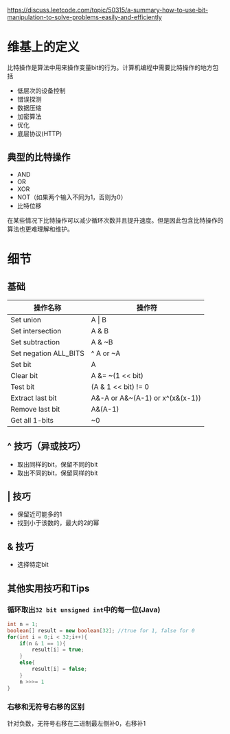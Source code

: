 https://discuss.leetcode.com/topic/50315/a-summary-how-to-use-bit-manipulation-to-solve-problems-easily-and-efficiently

# 维基上的定义 
比特操作是算法中用来操作变量bit的行为。计算机编程中需要比特操作的地方包括
* 低层次的设备控制
* 错误探测
* 数据压缩
* 加密算法
* 优化
* 底层协议(HTTP)

## 典型的比特操作
* AND
* OR
* XOR
* NOT（如果两个输入不同为1，否则为0）
* 比特位移

在某些情况下比特操作可以减少循环次数并且提升速度。但是因此包含比特操作的算法也更难理解和维护。

# 细节
## 基础

操作名称 |  操作符
------- | ------
Set union  | A \| B
Set intersection |  A & B
Set subtraction |  A & ~B
Set negation ALL_BITS |  ^ A or ~A
Set bit  | A |= 1 << bit
Clear bit |  A &= ~(1 << bit)
Test bit |  (A & 1 << bit) != 0
Extract last bit |  A&-A or A&~(A-1) or x^(x&(x-1))
Remove last bit |  A&(A-1)
Get all 1-bits |  ~0

## ^ 技巧（异或技巧）
* 取出同样的bit，保留不同的bit  
* 取出不同的bit，保留同样的bit

## | 技巧
* 保留近可能多的1
* 找到小于该数的，最大的2的幂

## & 技巧
* 选择特定bit

## 其他实用技巧和Tips
### 循环取出`32 bit unsigned int`中的每一位(Java)
```java
int n = 1;
boolean[] result = new boolean[32]; //true for 1, false for 0
for(int i = 0;i < 32;i++){
    if(n & 1 == 1){
        result[i] = true;
    }
    else{
        result[i] = false;
    }
    n >>>= 1
}
```
### 右移和无符号右移的区别
针对负数，无符号右移在二进制最左侧补0，右移补1



